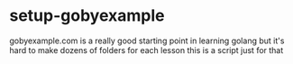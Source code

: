 # setup-gobyexample
gobyexample.com is a really good starting point in learning golang but it's hard to make dozens of folders for each lesson this is a script just for that
